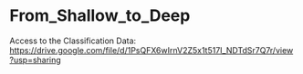 # From_Shallow_to_Deep

Access to the Classification Data: https://drive.google.com/file/d/1PsQFX6wIrnV2Z5x1t517I_NDTdSr7Q7r/view?usp=sharing

